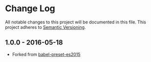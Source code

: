# Change Log

All notable changes to this project will be documented in this file.
This project adheres to [Semantic Versioning][semver].

## 1.0.0 - 2016-05-18
- Forked from [babel-preset-es2015]

[babel-preset-es2015]: https://www.npmjs.com/package/babel-preset-es2015
[modify-babel-preset]: https://github.com/developit/modify-babel-preset
[semver]: http://semver.org/